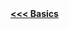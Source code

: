 <div style="width: 200%;">
  <a href="Basics.md" style="float: left;"><b><<< Basics<b></a><br><br>
  <a href="Placeholder.md" style="float: right;"><b>Placeholder</b></a>
</div>
